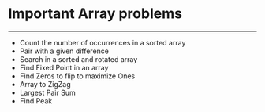 # Important Array problems
--------------------------
* Count the number of occurrences in a sorted array
* Pair with a given difference
* Search in a sorted and rotated array
* Find Fixed Point in an array
* Find Zeros to flip to maximize Ones
* Array to ZigZag
* Largest Pair Sum
* Find Peak
